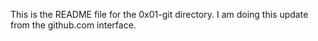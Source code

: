 This is the README file for the 0x01-git directory.
I am doing this update from the github.com interface.
